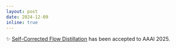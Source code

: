 ```yaml
---
layout: post
date: 2024-12-09
inline: true
---
```


:sparkles: [Self-Corrected Flow Distillation](https://arxiv.org/abs/2412.16906) has been accepted to AAAI 2025.

